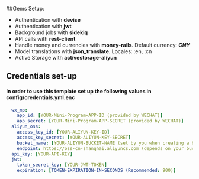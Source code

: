 ##Gems Setup:
- Authentication with **devise**
- Authentication with **jwt**
- Background jobs with **sidekiq**
- API calls with **rest-client**
- Handle money and currencies with **money-rails**. Default currency: ***CNY***
- Model translations with **json_translate**. Locales: :en, :cn
- Active Storage with **activestorage-aliyun**
## Credentials set-up
#### In order to use this template set up the following values in config/credentials.yml.enc
```yaml
  wx_mp:
    app_id: [YOUR-Mini-Program-APP-ID (provided by WECHAT)]
    app_secret: [YOUR-Mini-Program-APP-SECRET (provided by WECHAT)]
  aliyun_oss:
    access_key_id: [YOUR-ALIYUN-KEY-ID]
    access_key_secret: [YOUR-ALIYUN-KEY-SECRET]
    bucket_name: [YOUR-ALIYUN-BUCKET-NAME (set by you when creating a bucket)]
    endpoint: https://oss-cn-shanghai.aliyuncs.com (depends on your bucket location)
  api_key: [YOUR-API-KEY]
  jwt:
    token_secret_key: [YOUR-JWT-TOKEN]
    expiration: [TOKEN-EXPIRATION-IN-SECONDS (Recommended: 900)]
  ```
